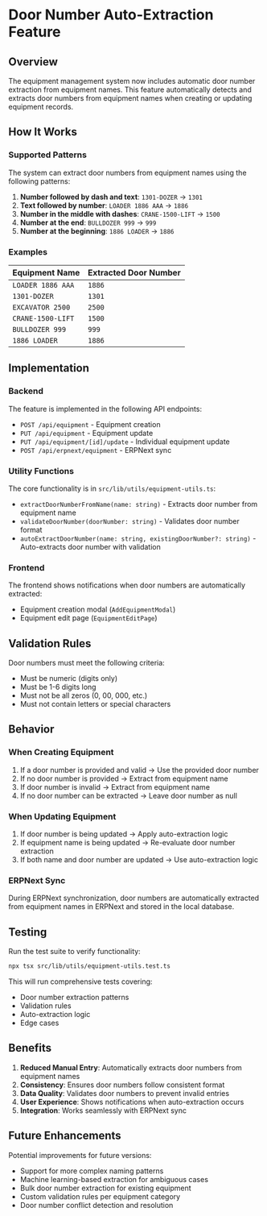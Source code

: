# Door Number Auto-Extraction Feature

## Overview

The equipment management system now includes automatic door number extraction from equipment names. This feature automatically detects and extracts door numbers from equipment names when creating or updating equipment records.

## How It Works

### Supported Patterns

The system can extract door numbers from equipment names using the following patterns:

1. **Number followed by dash and text**: `1301-DOZER` → `1301`
2. **Text followed by number**: `LOADER 1886 AAA` → `1886`
3. **Number in the middle with dashes**: `CRANE-1500-LIFT` → `1500`
4. **Number at the end**: `BULLDOZER 999` → `999`
5. **Number at the beginning**: `1886 LOADER` → `1886`

### Examples

| Equipment Name | Extracted Door Number |
|----------------|----------------------|
| `LOADER 1886 AAA` | `1886` |
| `1301-DOZER` | `1301` |
| `EXCAVATOR 2500` | `2500` |
| `CRANE-1500-LIFT` | `1500` |
| `BULLDOZER 999` | `999` |
| `1886 LOADER` | `1886` |

## Implementation

### Backend

The feature is implemented in the following API endpoints:

- `POST /api/equipment` - Equipment creation
- `PUT /api/equipment` - Equipment update
- `PUT /api/equipment/[id]/update` - Individual equipment update
- `POST /api/erpnext/equipment` - ERPNext sync

### Utility Functions

The core functionality is in `src/lib/utils/equipment-utils.ts`:

- `extractDoorNumberFromName(name: string)` - Extracts door number from equipment name
- `validateDoorNumber(doorNumber: string)` - Validates door number format
- `autoExtractDoorNumber(name: string, existingDoorNumber?: string)` - Auto-extracts door number with validation

### Frontend

The frontend shows notifications when door numbers are automatically extracted:

- Equipment creation modal (`AddEquipmentModal`)
- Equipment edit page (`EquipmentEditPage`)

## Validation Rules

Door numbers must meet the following criteria:

- Must be numeric (digits only)
- Must be 1-6 digits long
- Must not be all zeros (0, 00, 000, etc.)
- Must not contain letters or special characters

## Behavior

### When Creating Equipment

1. If a door number is provided and valid → Use the provided door number
2. If no door number is provided → Extract from equipment name
3. If door number is invalid → Extract from equipment name
4. If no door number can be extracted → Leave door number as null

### When Updating Equipment

1. If door number is being updated → Apply auto-extraction logic
2. If equipment name is being updated → Re-evaluate door number extraction
3. If both name and door number are updated → Use auto-extraction logic

### ERPNext Sync

During ERPNext synchronization, door numbers are automatically extracted from equipment names in ERPNext and stored in the local database.

## Testing

Run the test suite to verify functionality:

```bash
npx tsx src/lib/utils/equipment-utils.test.ts
```

This will run comprehensive tests covering:
- Door number extraction patterns
- Validation rules
- Auto-extraction logic
- Edge cases

## Benefits

1. **Reduced Manual Entry**: Automatically extracts door numbers from equipment names
2. **Consistency**: Ensures door numbers follow consistent format
3. **Data Quality**: Validates door numbers to prevent invalid entries
4. **User Experience**: Shows notifications when auto-extraction occurs
5. **Integration**: Works seamlessly with ERPNext sync

## Future Enhancements

Potential improvements for future versions:

- Support for more complex naming patterns
- Machine learning-based extraction for ambiguous cases
- Bulk door number extraction for existing equipment
- Custom validation rules per equipment category
- Door number conflict detection and resolution
